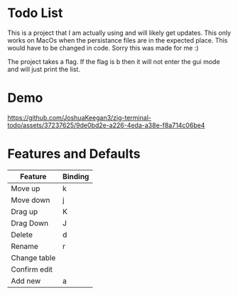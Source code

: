 # Todo List
This is a project that I am actually using and will likely get updates. This only works on MacOs when the persistance files are in the expected place. This would have to be changed in code. Sorry this was made for me :)

The project takes a flag. If the flag is b then it will not enter the gui mode and will just print the list.

# Demo

https://github.com/JoshuaKeegan3/zig-terminal-todo/assets/37237625/9de0bd2e-a226-4eda-a38e-f8a714c06be4

# Features and Defaults
| Feature      | Binding |
|--------------|---------|
| Move up      | k       |
| Move down    | j       |
| Drag up      | K       |
| Drag Down    | J       |
| Delete       | d       |
| Rename       | r       |
| Change table | <CR>    |
| Confirm edit | <CR>    |
| Add new      | a       |


